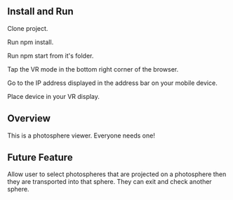 ## Install and Run

Clone project.

Run npm install.

Run npm start from it's folder.

Tap the VR mode in the bottom right corner of the browser.

Go to the IP address displayed in the address bar on your mobile device.

Place device in your VR display. 

## Overview

This is a photosphere viewer. Everyone needs one!

## Future Feature

Allow user to select photospheres that are projected on a photosphere then they are transported into that sphere. They can exit and check another sphere.